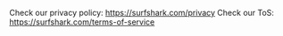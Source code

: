 Check our privacy policy: https://surfshark.com/privacy
Check our ToS: https://surfshark.com/terms-of-service
